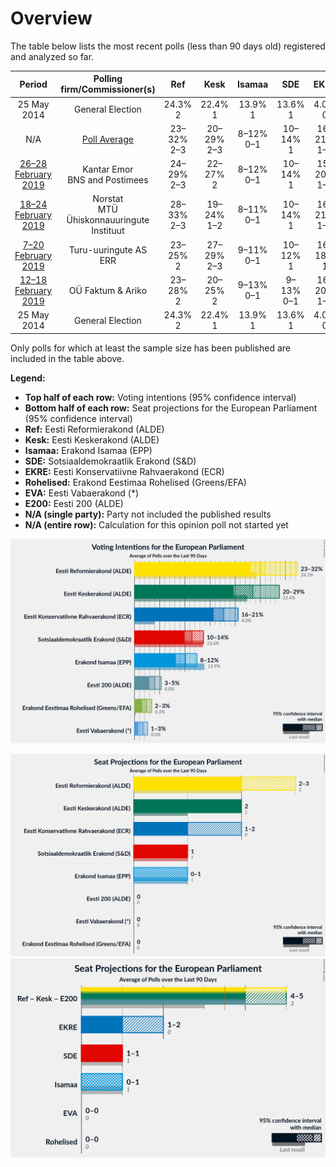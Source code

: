 # Overview

The table below lists the most recent polls (less than 90 days old) registered and analyzed so far.

| Period     | Polling firm/Commissioner(s) | Ref | Kesk | Isamaa | SDE | EKRE | Rohelised | EVA | E200 |
|:----------:|:----------------------------:|:--:|:--:|:--:|:--:|:--:|:--:|:--:|:--:|
| 25 May 2014 | General Election | 24.3% <br> 2 | 22.4% <br> 1 | 13.9% <br> 1 | 13.6% <br> 1 | 4.0% <br> 0 | 0.3% <br> 0 | 0.0% <br> 0 | 0.0% <br> 0 |
| N/A | [Poll Average](average.html) | 23–32% <br> 2–3 | 20–29% <br> 2–3 | 8–12% <br> 0–1 | 10–14% <br> 1 | 16–21% <br> 1–2 | 2–3% <br> 0 | 1–3% <br> 0 | 3–5% <br> 0 |
| [26–28 February 2019](2019-02-28-KantarEmor.html) | Kantar Emor <br> BNS and Postimees | 24–29% <br> 2–3 | 22–27% <br> 2 | 8–12% <br> 0–1 | 10–14% <br> 1 | 15–20% <br> 1–2 | 2–3% <br> 0 | 1–2% <br> 0 | 3–6% <br> 0 |
| [18–24 February 2019](2019-02-24-Norstat.html) | Norstat <br> MTÜ Ühiskonnauuringute Instituut | 28–33% <br> 2–3 | 19–24% <br> 1–2 | 8–11% <br> 0–1 | 10–14% <br> 1 | 16–21% <br> 1–2 | 2–3% <br> 0 | 1–2% <br> 0 | 3–5% <br> 0 |
| [7–20 February 2019](2019-02-20-Turu-uuringuteAS.html) | Turu-uuringute AS <br> ERR | 23–25% <br> 2 | 27–29% <br> 2–3 | 9–11% <br> 0–1 | 10–12% <br> 1 | 16–18% <br> 1 | 3–4% <br> 0 | 2% <br> 0 | 3–5% <br> 0 |
| [12–18 February 2019](2019-02-18-OÜFaktumAriko.html) | OÜ Faktum & Ariko | 23–28% <br> 2 | 20–25% <br> 2 | 9–13% <br> 0–1 | 9–13% <br> 0–1 | 16–20% <br> 1–2 | 1–3% <br> 0 | 1–3% <br> 0 | 3–5% <br> 0 |
| 25 May 2014 | General Election | 24.3% <br> 2 | 22.4% <br> 1 | 13.9% <br> 1 | 13.6% <br> 1 | 4.0% <br> 0 | 0.3% <br> 0 | 0.0% <br> 0 | 0.0% <br> 0 |

Only polls for which at least the sample size has been published are included in the table above.

**Legend:**
+ **Top half of each row:** Voting intentions (95% confidence interval)
+ **Bottom half of each row:** Seat projections for the European Parliament (95% confidence interval)
+ **Ref:** Eesti Reformierakond (ALDE)
+ **Kesk:** Eesti Keskerakond (ALDE)
+ **Isamaa:** Erakond Isamaa (EPP)
+ **SDE:** Sotsiaaldemokraatlik Erakond (S&D)
+ **EKRE:** Eesti Konservatiivne Rahvaerakond (ECR)
+ **Rohelised:** Erakond Eestimaa Rohelised (Greens/EFA)
+ **EVA:** Eesti Vabaerakond (*)
+ **E200:** Eesti 200 (ALDE)
+ **N/A (single party):** Party not included the published results
+ **N/A (entire row):** Calculation for this opinion poll not started yet


![Graph with voting intentions not yet produced](average.png "Voting Intentions")

![Graph with seats not yet produced](average-seats.png "Seats")
![Graph with coalitions seats not yet produced](average-coalitions-seats.png "Coalitions Seats")
